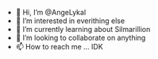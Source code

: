 - 👋 Hi, I’m @AngeLykal
- 👀 I’m interested in everithing else
- 🌱 I’m currently learning about Silmarillion
- 💞️ I’m looking to collaborate on anything
- 📫 How to reach me ... IDK

<!---
AngeLykal/AngeLykal is a ✨ special ✨ repository because its `README.md` (this file) appears on your GitHub profile.
You can click the Preview link to take a look at your changes.
--->
